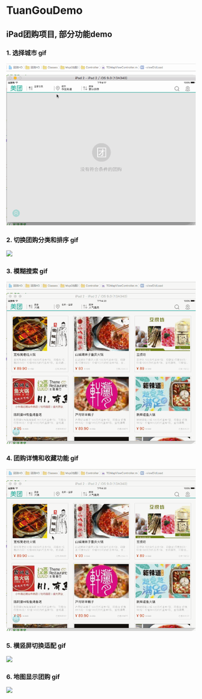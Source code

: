# TuanGouDemo
## iPad团购项目, 部分功能demo
### 1. 选择城市 gif 
![](https://github.com/BianJiantao/TuanGouDemo/blob/master/Image/SelectCity.gif?raw=true)
### 2. 切换团购分类和排序 gif 
![](https://github.com/BianJiantao/TuanGouDemo/blob/master/Image/ChangeCategoryAndOrder.gif?raw=true)
### 3. 模糊搜索 gif 
![](https://github.com/BianJiantao/TuanGouDemo/blob/master/Image/Search.gif?raw=true)
### 4. 团购详情和收藏功能 gif 
![](https://github.com/BianJiantao/TuanGouDemo/blob/master/Image/detailAndCollect.gif?raw=true)
### 5. 横竖屏切换适配 gif 
![](https://github.com/BianJiantao/TuanGouDemo/blob/master/Image/PortraitLandscape.gif?raw=true)
### 6. 地图显示团购 gif 
![](https://github.com/BianJiantao/TuanGouDemo/blob/master/Image/Map.gif?raw=true)